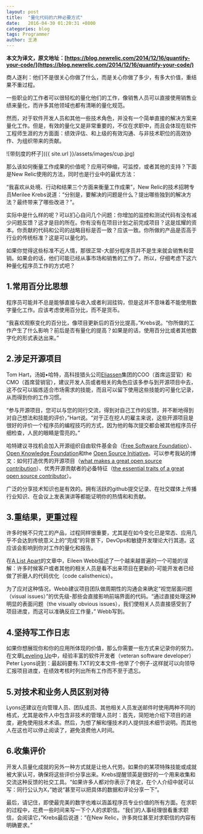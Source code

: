 ```yaml
---
layout: post
title:  "量化代码的六种必要方式"
date:   2016-04-30 01:20:31 +0800
categories: blog
tags: Programmer
author: 王涛
---
```


**本文为译文，原文地址：[https://blog.newrelic.com/2014/12/16/quantify-your-code/](https://blog.newrelic.com/2014/12/16/quantify-your-code/)**

商人逐利：他们不是很关心你做了什么，而是关心你做了多少，有多大价值，重结果不重过程。

一些职业的工作者可以很轻松的量化他们的工作，像销售人员可以直接使用销售业绩来量化，而许多其他领域也都有清晰的量化规范。

然而，对于软件开发人员和其他一些技术角色，并没有一个简单直接的解决方案来量化工作。但是，有效的量化又是非常重要的，不仅在求职中，而且会体现在软件工程师生涯的方方面面：绩效评估、和上级的有效沟通、与非技术职位的高效协作、为组织带来的贡献。

![带刻度的杯子]({{ site.url }}/assets/images/cup.jpg)

那么该如何衡量工作成果的价值呢？应用可伸缩，可监控，或者其他的支持？下面是New Relic使用的方法，同时也是行业中的最优方法：

“我喜欢从处境、行动和结果三个方面来衡量工作成果”，New Relic的技术招聘专员Merilee Krebs说道：“分别是，要解决的问题是什么？提出哪些独到的解决方法？最终带来了哪些改进？”。

实际中是什么样的呢？可以扪心自问几个问题：你增加的监控和测试代码有没有减少问题反馈？这才是目的所在。你有没有在项目计划之前完成项目？这是炫耀的资本。你贡献的代码和公司的战略目标是否一致？应该一致。你所做的产品是否高于行业的传统标准？这是可以量化的。

如果你觉得这些标准不近人情，那很正常-大部分程序员并不是生来就会销售和营销。如果会的话，他们可能已经从事市场和销售的工作了。所以，仔细考虑下这六种量化程序员工作的方式吧？

## 1.常用百分比思想

程序员可能并不总是能够直接与收入或者利润挂钩，但是这并不意味着不能使用数字量化工作。应该考虑使用百分比，而不是货币。

“我喜欢观察变化的百分比，像项目更新后的百分比提高，”Krebs说。“你所做的工作产生了什么影响？前后是否有量化的提高？如果是的话，使用百分比或者其他数字化的形式表达出来。”

## 2.涉足开源项目

Tom Hart，汤姆•哈特，高科技猎头公司[Eliassen](http://www.eliassen.com/)集团的COO（首席运营官）和CMO（首席营销官），建议开发人员或者相关的角色应该多参与到开源项目中去，这不仅可以锻炼适合市场需求的技能，而且可以留下使用这些技能的可量化记录，从而得到你的工作习惯。

“参与开源项目，您可以与您的同行交流，得到对自己工作的反馈，并不断地得到对自己想法和技能的评价，”Hart说。“对于正在挖人的雇主来说，这些开源项目是很好的评价一个程序员的编程技巧的方式，因为他的每次提交都会被其他程序员仔细检查，人民的眼睛是雪亮的。”

哈特建议寻找机会加入开源组织自由软件基金会（[Free Software Foundation](http://www.fsf.org/)）、[Open Knowledge Foundation](https://okfn.org/)和the [Open Source Initiative](https://opensource.org/)。可以参考我站的博文：如何打造优秀的开源项目（[what makes a great open source contribution](https://blog.newrelic.com/2014/11/05/open-source-contribution/)）、优秀开源贡献者的必备特征（[the essential traits of a great open source contributor](https://blog.newrelic.com/2014/10/21/open-source-contributors/)）。

广泛的分享技术知识也是有效的。拥有活跃的github提交记录、在社交媒体上传播行业知识、在会议上发表演讲等都能证明你的热情和和贡献。

## 3.重结果，更重过程

许多时候不只完工的产品，过程同样很重要，尤其是在如今变化已是常态、应用几乎不会达到传统意义上的“完成”的背景下，DevOps和敏捷开发理论大行其道。这应该会影响到你对工作的量化和报告。

在[A List Apart](http://alistapart.com/blog/post/show-your-work-demonstrating-progress-on-your-projects)的文章中，Eileen Webb描述了一个越来越普遍的一个可能的误解：许多时候客户或者其他的相关人员是看不出来项目在更新的-可能开发者已经做了折磨人的代码优化（code calisthenics）。

为了应对这种情况，Webb建议项目团队做周期性的沟通会来确定“视觉层面问题（visual issues）”的优先级-那些会直接影响前端界面的代码。“通过直接处理这种明显的表面问题（the visually obvious issues），我们使相关人员直接感受到了项目进度，而这可以准确反应工作量，” Webb写到。

## 4.坚持写工作日志

如果你想展现你和你的应用所体现的价值，那么你需要一些方式来记录你的努力。在文章[Leveling Up](http://peterlyons.com/leveling-up)中，经验丰富的软件开发者（veteran software developer）Peter Lyons说到：最起码要有.TXT的文本文件-他举了个例子-这样就可以向领导汇报项目进度，在绩效考核时列出所有工作而不至于遗忘。

## 5.对技术和业务人员区别对待

Lyons还建议在向管理人员、团队成员、其他相关人员发送邮件时使用两种不同的格式，尤其是收件人中包含非技术的管理人员时：首先，简短地介绍下项目的进度，避免使用技术术语。然后，为想了解和懂技术的人提供技术细节说明。而其他人在这也可以停止阅读了，避免浪费他人时间。

## 6.收集评价

开发人员量化成就的另外一种方式就是让他人代劳。如果你的某项特殊技能或成就被大家认可，确保将这些评价分享出来。Krebs提醒领英是很好的一个用来收集和交流这种反馈的社交工具。“如果许多人都对你表示了肯定，在个人介绍中就可以写：同行公认为X，”她说“甚至可以把具体的数据和评论分享一下”。

最后，请记住，即使最完美的数字也难以涵盖程序员专业价值的所有方面。在求职的过程中，花费一些时间来写一下个人的求职信。“我们的人事经理很看重求职信，会阅读它，”Krebs最后说道：“在New Relic，许多岗位甚至对求职信的内容有明确要求。”